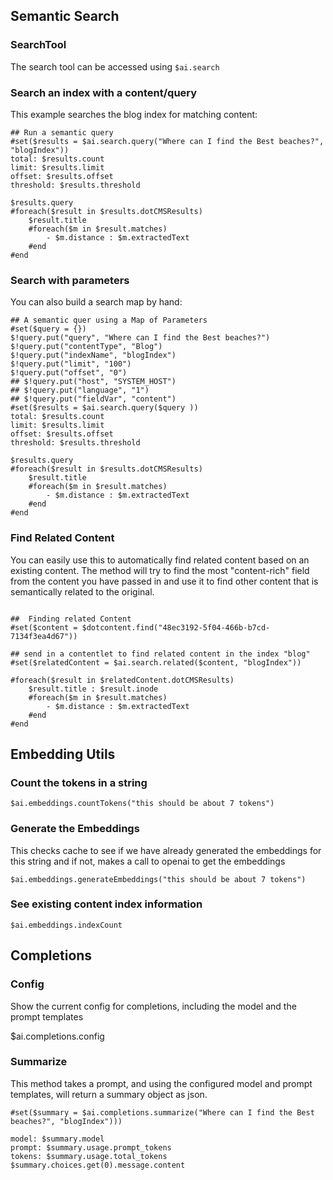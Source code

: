 ## Semantic Search
### SearchTool

The search tool can be accessed using `$ai.search`

### Search an index with a content/query 
This example searches the blog index for matching content:
```vtl
## Run a semantic query
#set($results = $ai.search.query("Where can I find the Best beaches?", "blogIndex"))
total: $results.count
limit: $results.limit
offset: $results.offset
threshold: $results.threshold

$results.query
#foreach($result in $results.dotCMSResults)
    $result.title
    #foreach($m in $result.matches)
        - $m.distance : $m.extractedText
    #end
#end

```

### Search with parameters
You can also build a search map by hand:

```vtl
## A semantic quer using a Map of Parameters
#set($query = {})
$!query.put("query", "Where can I find the Best beaches?")
$!query.put("contentType", "Blog")
$!query.put("indexName", "blogIndex")
$!query.put("limit", "100")
$!query.put("offset", "0")
## $!query.put("host", "SYSTEM_HOST")
## $!query.put("language", "1")
## $!query.put("fieldVar", "content")
#set($results = $ai.search.query($query ))
total: $results.count
limit: $results.limit
offset: $results.offset
threshold: $results.threshold

$results.query
#foreach($result in $results.dotCMSResults)
    $result.title
    #foreach($m in $result.matches)
        - $m.distance : $m.extractedText
    #end
#end
```

### Find Related Content
You can easily use this to automatically find related content based on an existing content. 
The method will try to find the most "content-rich" field from the content you have passed 
in and use it to find other content that is semantically related to the original.

```vtl

##  Finding related Content
#set($content = $dotcontent.find("48ec3192-5f04-466b-b7cd-7134f3ea4d67"))

## send in a contentlet to find related content in the index "blog"
#set($relatedContent = $ai.search.related($content, "blogIndex"))

#foreach($result in $relatedContent.dotCMSResults)
    $result.title : $result.inode
    #foreach($m in $result.matches)
        - $m.distance : $m.extractedText
    #end
#end

```


## Embedding Utils

### Count the tokens in a string 
```vtl
$ai.embeddings.countTokens("this should be about 7 tokens")
```

### Generate the Embeddings
This checks cache to see if we have already generated the embeddings for 
this string and if not, makes a call to openai to get the embeddings 
```vtl
$ai.embeddings.generateEmbeddings("this should be about 7 tokens")
```

### See existing content index information
```vtl
$ai.embeddings.indexCount
```


## Completions


### Config
Show the current config for completions, including the model and the prompt templates

$ai.completions.config

### Summarize

This method takes a prompt, and using the configured model and prompt templates, will return a summary object as json.

```vtl
#set($summary = $ai.completions.summarize("Where can I find the Best beaches?", "blogIndex")))

model: $summary.model
prompt: $summary.usage.prompt_tokens
tokens: $summary.usage.total_tokens
$summary.choices.get(0).message.content

```
